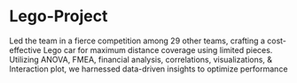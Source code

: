 # Lego-Project
Led the team in a fierce competition among 29 other teams, crafting a cost-effective Lego car for maximum distance coverage using limited pieces. Utilizing ANOVA, FMEA, financial analysis, correlations, visualizations, & Interaction plot, we harnessed data-driven insights to optimize performance
